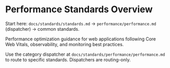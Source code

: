 # Performance Standards Overview

Start here: `docs/standards/standards.md` → `performance/performance.md` (dispatcher) → common standards.

Performance optimization guidance for web applications following Core Web Vitals, observability, and monitoring best practices.

Use the category dispatcher at `docs/standards/performance/performance.md` to route to specific standards. Dispatchers are routing-only.
